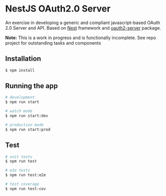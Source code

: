 # NestJS OAuth2.0 Server

An exercise in developing a generic and compliant javascript-based OAuth 2.0 Server and API.  Based on [Nest](https://github.com/nestjs/nest) framework and [oauth2-server](https://github.com/oauthjs/node-oauth2-server#readme) package.

**Note:** This is a work in progress and is functionally incomplete.  See repo project for outstanding tasks and components

## Installation

```bash
$ npm install
```

## Running the app

```bash
# development
$ npm run start

# watch mode
$ npm run start:dev

# production mode
$ npm run start:prod
```

## Test

```bash
# unit tests
$ npm run test

# e2e tests
$ npm run test:e2e

# test coverage
$ npm run test:cov
```
